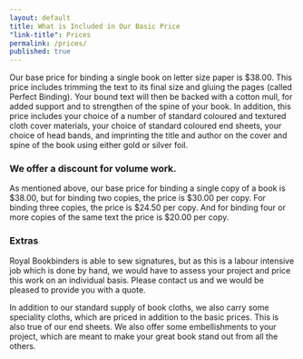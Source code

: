 ```yaml
---
layout: default
title: What is Included in Our Basic Price
"link-title": Prices
permalink: /prices/
published: true
---
```


Our base price for binding a single book on letter size paper is $38.00. This price includes trimming the text to its final size and gluing the pages (called Perfect Binding). Your bound text will then be backed with a cotton mull, for added support and to strengthen of the spine of your book. In addition, this price includes your choice of a number of standard coloured and textured cloth cover materials, your choice of standard coloured end sheets, your choice of head bands, and imprinting the title and author on the cover and spine of the book using either gold or silver foil.

### We offer a discount for volume work.

As mentioned above, our base price for binding a single copy of a book is $38.00, but for binding two copies, the price is $30.00 per copy. For binding three copies, the price is $24.50 per copy. And for binding four or more copies of the same text the price is $20.00 per copy.

### Extras

Royal Bookbinders is able to sew signatures, but as this is a labour intensive job which is done by hand, we would have to assess your project and price this work on an individual basis. Please contact us and we would be pleased to provide you with a quote.

In addition to our standard supply of book cloths, we also carry some speciality cloths, which are priced in addition to the basic prices. This is also true of our end sheets. We also offer some embellishments to your project, which are meant to make your great book stand out from all the others.
